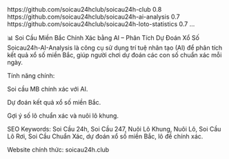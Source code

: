 <?xml version="1.0" encoding="UTF-8"?>
<urlset xmlns="http://www.sitemaps.org/schemas/sitemap/0.9">
  <url>
    <loc>https://github.com/soicau24hclub/soicau24h-club</loc>
    <priority>0.8</priority>
  </url>
  <url>
    <loc>https://github.com/soicau24hclub/soicau24h-ai-analysis</loc>
    <priority>0.7</priority>
  </url>
  <url>
    <loc>https://github.com/soicau24hclub/soicau24h-loto-statistics</loc>
    <priority>0.7</priority>
  </url>
  ...
</urlset>

📊 Soi Cầu Miền Bắc Chính Xác bằng AI – Phân Tích Dự Đoán Xổ Số
Soicau24h-AI-Analysis là công cụ sử dụng trí tuệ nhân tạo (AI) để phân tích kết quả xổ số miền Bắc, giúp người chơi dự đoán các con số chuẩn xác mỗi ngày.

Tính năng chính:

Soi cầu MB chính xác với AI.

Dự đoán kết quả xổ số miền Bắc.

Gợi ý số lô chuẩn xác và nuôi lô khung.

SEO Keywords: Soi Cầu 24h, Soi Cầu 247, Nuôi Lô Khung, Nuôi Lô, Soi Cầu Lô Rơi, Soi Cầu Chuẩn Xác, dự đoán xổ số miền Bắc, lô đề chính xác.

Website chính thức: soicau24h.club

